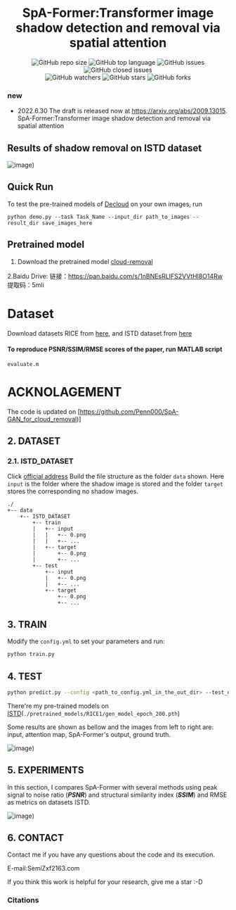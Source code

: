 <div align="center">
<h1>SpA-Former:Transformer image shadow detection and removal via spatial attention  </h1>
</div>

<div align="center">
<img alt="GitHub repo size" src="https://img.shields.io/github/repo-size/zhangbaijin/Spatial-Transformer-shadow-removal?color=green"> <img alt="GitHub top language" src="https://img.shields.io/github/languages/top/zhangbaijin/Spatial-Transformer-shadow-removal">  <img alt="GitHub issues" src="https://img.shields.io/github/issues/zhangbaijin/Spatial-Transformer-shadow-removal"> <img alt="GitHub closed issues" src="https://img.shields.io/github/issues-closed/Spatial-Transformer-shadow-removal?color=red">
</div>
<div align="center">
<img alt="GitHub watchers" src="https://img.shields.io/github/watchers/zhangbaijin/Spatial-Transformer-shadow-removal?style=social"> <img alt="GitHub stars" src="https://img.shields.io/github/stars/zhangbaijin/Spatial-Transformer-shadow-removal"> <img alt="GitHub forks" src="https://img.shields.io/github/forks/zhangbaijin/Spatial-Transformer-shadow-removal?style=social">
</div>


### new

- 2022.6.30  The draft is released now at https://arxiv.org/abs/2009.13015.
SpA-Former:Transformer image shadow detection and removal via spatial attention  
## Results of shadow removal on ISTD dataset

![image](https://github.com/zhangbaijin/Spatial-Transformer-shadow-removal/blob/main/result.png))

## Quick Run

To test the pre-trained models of [Decloud](https://drive.google.com/drive/folders/1hJQVQopWMD0WazeQzZC2eDbtirXkGILO?usp=sharing) on your own images, run 
```
python demo.py --task Task_Name --input_dir path_to_images --result_dir save_images_here
```

## Pretrained model


1. Download the pretrained model [cloud-removal](https://drive.google.com/drive/folders/1hJQVQopWMD0WazeQzZC2eDbtirXkGILO?usp=sharing)

2.Baidu Drive: 链接：https://pan.baidu.com/s/1nBNEsRLIFS2VVtHl8O14Rw 提取码：5mli

# Dataset 
Download datasets RICE from [here](https://github.com/BUPTLdy/RICE_DATASET), and ISTD dataset from [here](https://github.com/nhchiu/Shadow-Removal-ISTD)

#### To reproduce PSNR/SSIM/RMSE scores of the paper, run MATLAB script
```
evaluate.m
```
# ACKNOLAGEMENT
The code is updated on [https://github.com/Penn000/SpA-GAN_for_cloud_removal)]

## 2. DATASET

### 2.1. ISTD_DATASET

Click [official address]([here](https://github.com/nhchiu/Shadow-Removal-ISTD)) Build the file structure as the folder `data` shown. Here `input` is the folder where the shadow image is stored and the folder `target` stores the corresponding no shadow images.

```
./
+-- data
    +--	ISTD_DATASET
        +-- train
        |   +-- input
        |   |   +-- 0.png
        |   |   +-- ...
        |   +-- target
        |       +-- 0.png
        |       +-- ...
        +-- test
            +-- input
            |   +-- 0.png
            |   +-- ...
            +-- target
                +-- 0.png
                +-- ...
```

## 3. TRAIN

Modify the `config.yml` to set your parameters and run:

```bash
python train.py
```

## 4. TEST

```bash
python predict.py --config <path_to_config.yml_in_the_out_dir> --test_dir <path_to_a_directory_stored_test_data> --out_dir <path_to_an_output_directory> --pretrained <path_to_a_pretrained_model> --cuda
```

There're my pre-trained models on [ISTD](./pretrained_models/RICE1/)(`./pretrained_models/RICE1/gen_model_epoch_200.pth`) 

Some results are shown as bellow and the images from left to right are: input, attention map, SpA-Former's output, ground truth.

![image](https://github.com/zhangbaijin/Spatial-Transformer-shadow-removal/blob/main/106-2.png))

## 5. EXPERIMENTS

In this section, I compares SpA-Former with several methods using peak signal to noise ratio (***PSNR***) and structural similarity index (***SSIM***)  and RMSE as metrics on datasets ISTD.

![image](https://github.com/zhangbaijin/Spatial-Transformer-shadow-removal/blob/main/compare.jpg))

## 6. CONTACT

Contact me if you have any questions about the code and its execution.

E-mail:SemiZxf2163.com

If you think this work is helpful for your research, give me a star :-D

### Citations





